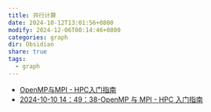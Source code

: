 ```yaml
---
title: 并行计算
date: 2024-10-12T13:01:56+0800
modify: 2024-12-06T00:14:46+0800
categories: graph
dir: Obsidian
share: true
tags:
  - graph
---
```


- [OpenMP与MPI - HPC入门指南](https://hpc-sjtu.github.io/HPC_Start_Guide/%E5%B9%B6%E8%A1%8C%E8%AE%A1%E7%AE%97/openmp%E3%80%81mpi%E5%9F%B9%E8%AE%AD/)
- [2024-10-10 14：49：38-OpenMP 与 MPI - HPC 入门指南](./2024-10-10%2014%EF%BC%9A49%EF%BC%9A38-OpenMP%20%E4%B8%8E%20MPI%20-%20HPC%20%E5%85%A5%E9%97%A8%E6%8C%87%E5%8D%97.md)